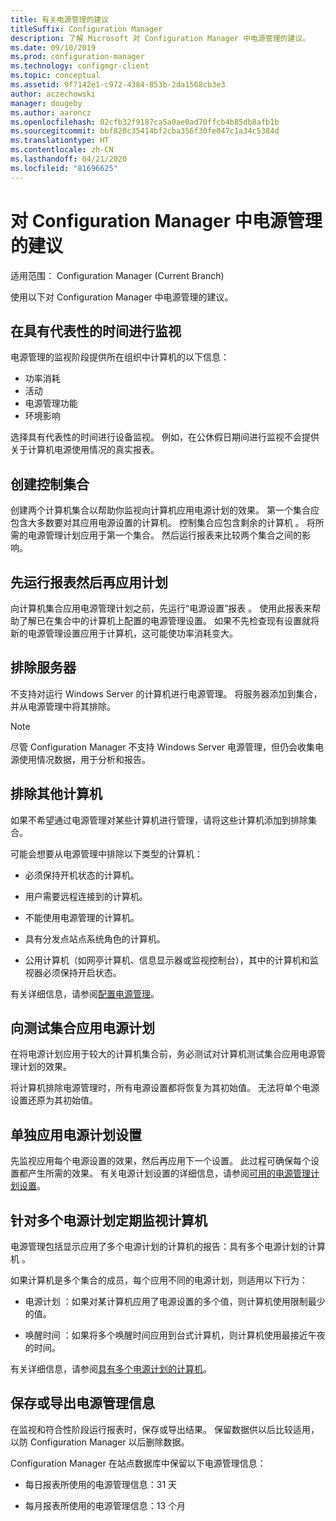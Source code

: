 ```yaml
---
title: 有关电源管理的建议
titleSuffix: Configuration Manager
description: 了解 Microsoft 对 Configuration Manager 中电源管理的建议。
ms.date: 09/10/2019
ms.prod: configuration-manager
ms.technology: configmgr-client
ms.topic: conceptual
ms.assetid: 9f7142e1-c972-4384-853b-2da1568cb3e3
author: aczechowski
manager: dougeby
ms.author: aaroncz
ms.openlocfilehash: 02cfb32f9187ca5a0ae0ad70ffcb4b85db8afb1b
ms.sourcegitcommit: bbf820c35414bf2cba356f30fe047c1a34c5384d
ms.translationtype: HT
ms.contentlocale: zh-CN
ms.lasthandoff: 04/21/2020
ms.locfileid: "81696625"
---
```

# <a name="recommendations-for-power-management-in-configuration-manager"></a>对 Configuration Manager 中电源管理的建议

适用范围：  Configuration Manager (Current Branch)

使用以下对 Configuration Manager 中电源管理的建议。  

## <a name="monitor-at-a-representative-time"></a>在具有代表性的时间进行监视

电源管理的监视阶段提供所在组织中计算机的以下信息：

- 功率消耗
- 活动
- 电源管理功能
- 环境影响

选择具有代表性的时间进行设备监视。 例如，在公休假日期间进行监视不会提供关于计算机电源使用情况的真实报表。

## <a name="create-a-control-collection"></a>创建控制集合

创建两个计算机集合以帮助你监视向计算机应用电源计划的效果。 第一个集合应包含大多数要对其应用电源设置的计算机。 控制集合应包含剩余的计算机  。 将所需的电源管理计划应用于第一个集合。 然后运行报表来比较两个集合之间的影响。  

## <a name="run-reports-before-you-apply-a-plan"></a>先运行报表然后再应用计划

向计算机集合应用电源管理计划之前，先运行“电源设置”报表  。 使用此报表来帮助了解已在集合中的计算机上配置的电源管理设置。 如果不先检查现有设置就将新的电源管理设置应用于计算机，这可能使功率消耗变大。  

## <a name="exclude-servers"></a>排除服务器

不支持对运行 Windows Server 的计算机进行电源管理。 将服务器添加到集合，并从电源管理中将其排除。  

> [!NOTE]
> 尽管 Configuration Manager 不支持 Windows Server 电源管理，但仍会收集电源使用情况数据，用于分析和报告。

## <a name="exclude-other-computers"></a>排除其他计算机

如果不希望通过电源管理对某些计算机进行管理，请将这些计算机添加到排除集合。  

可能会想要从电源管理中排除以下类型的计算机：

- 必须保持开机状态的计算机。  

- 用户需要远程连接到的计算机。  

- 不能使用电源管理的计算机。  

- 具有分发点站点系统角色的计算机。  

- 公用计算机（如网亭计算机、信息显示器或监视控制台），其中的计算机和监视器必须保持开启状态。  

有关详细信息，请参阅[配置电源管理](configuring-power-management.md)。  

## <a name="apply-power-plans-to-a-test-collection"></a>向测试集合应用电源计划

在将电源计划应用于较大的计算机集合前，务必测试对计算机测试集合应用电源管理计划的效果。  

将计算机排除电源管理时，所有电源设置都将恢复为其初始值。 无法将单个电源设置还原为其初始值。  

## <a name="apply-power-plan-settings-individually"></a>单独应用电源计划设置

先监视应用每个电源设置的效果，然后再应用下一个设置。 此过程可确保每个设置都产生所需的效果。 有关电源计划设置的详细信息，请参阅[可用的电源管理计划设置](create-and-apply-power-plans.md#BKMK_Plans)。  

## <a name="regularly-monitor-computers-for-multiple-power-plans"></a>针对多个电源计划定期监视计算机

电源管理包括显示应用了多个电源计划的计算机的报告：具有多个电源计划的计算机  。

如果计算机是多个集合的成员，每个应用不同的电源计划，则适用以下行为：  

- 电源计划  ：如果对某计算机应用了电源设置的多个值，则计算机使用限制最少的值。  

- 唤醒时间  ：如果将多个唤醒时间应用到台式计算机，则计算机使用最接近午夜的时间。  

有关详细信息，请参阅[具有多个电源计划的计算机](monitor-and-plan-for-power-management.md#BKMK_Multiple)。  

## <a name="save-or-export-power-management-information"></a>保存或导出电源管理信息

在监视和符合性阶段运行报表时，保存或导出结果。 保留数据供以后比较适用，以防 Configuration Manager 以后删除数据。  

Configuration Manager 在站点数据库中保留以下电源管理信息：

- 每日报表所使用的电源管理信息：31 天

- 每月报表所使用的电源管理信息：13 个月

